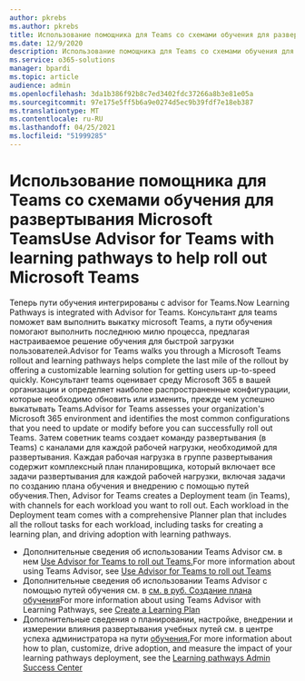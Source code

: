 ```yaml
---
author: pkrebs
ms.author: pkrebs
title: Использование помощника для Teams со схемами обучения для развертывания Microsoft Teams
ms.date: 12/9/2020
description: Использование помощника для Teams со схемами обучения для развертывания Microsoft Teams
ms.service: o365-solutions
manager: bpardi
ms.topic: article
audience: admin
ms.openlocfilehash: 3da1b386f92b8c7ed3402fdc37266a8b3e81e05a
ms.sourcegitcommit: 97e175e5ff5b6a9e0274d5ec9b39fdf7e18eb387
ms.translationtype: MT
ms.contentlocale: ru-RU
ms.lasthandoff: 04/25/2021
ms.locfileid: "51999285"
---
```

# <a name="use-advisor-for-teams-with-learning-pathways-to-help-roll-out-microsoft-teams"></a><span data-ttu-id="8365f-103">Использование помощника для Teams со схемами обучения для развертывания Microsoft Teams</span><span class="sxs-lookup"><span data-stu-id="8365f-103">Use Advisor for Teams with learning pathways to help roll out Microsoft Teams</span></span>
<span data-ttu-id="8365f-104">Теперь пути обучения интегрированы с advisor for Teams.</span><span class="sxs-lookup"><span data-stu-id="8365f-104">Now Learning Pathways is integrated with Advisor for Teams.</span></span> <span data-ttu-id="8365f-105">Консультант для teams поможет вам выполнить выкатку microsoft Teams, а пути обучения помогают выполнить последнюю милю процесса, предлагая настраиваемое решение обучения для быстрой загрузки пользователей.</span><span class="sxs-lookup"><span data-stu-id="8365f-105">Advisor for Teams walks you through a Microsoft Teams rollout and learning pathways helps complete the last mile of the rollout by offering a customizable learning solution for getting users up-to-speed quickly.</span></span> <span data-ttu-id="8365f-106">Консультант teams оценивает среду Microsoft 365 в вашей организации и определяет наиболее распространенные конфигурации, которые необходимо обновить или изменить, прежде чем успешно выкатывать Teams.</span><span class="sxs-lookup"><span data-stu-id="8365f-106">Advisor for Teams assesses your organization's Microsoft 365 environment and identifies the most common configurations that you need to update or modify before you can successfully roll out Teams.</span></span> <span data-ttu-id="8365f-107">Затем советник teams создает команду развертывания (в Teams) с каналами для каждой рабочей нагрузки, необходимой для развертывания. Каждая рабочая нагрузка в группе развертывания содержит комплексный план планировщика, который включает все задачи развертывания для каждой рабочей нагрузки, включая задачи по созданию плана обучения и внедрению с помощью путей обучения.</span><span class="sxs-lookup"><span data-stu-id="8365f-107">Then, Advisor for Teams creates a Deployment team (in Teams), with channels for each workload you want to roll out. Each workload in the Deployment team comes with a comprehensive Planner plan that includes all the rollout tasks for each workload, including tasks for creating a learning plan, and driving adoption with learning pathways.</span></span>

- <span data-ttu-id="8365f-108">Дополнительные сведения об использовании Teams Advisor см. в нем [Use Advisor for Teams to roll out Teams.](/microsoftteams/use-advisor-teams-roll-out)</span><span class="sxs-lookup"><span data-stu-id="8365f-108">For more information about using Teams Advisor, see [Use Advisor for Teams to roll out Teams](/microsoftteams/use-advisor-teams-roll-out)</span></span>
- <span data-ttu-id="8365f-109">Дополнительные сведения об использовании Teams Advisor с помощью путей обучения см. в [см. в руб. Создание плана обучения](/microsoftteams/use-advisor-teams-roll-out#create-a-learning-plan)</span><span class="sxs-lookup"><span data-stu-id="8365f-109">For more information about using Teams Advisor with Learning Pathways, see [Create a Learning Plan](/microsoftteams/use-advisor-teams-roll-out#create-a-learning-plan)</span></span>
- <span data-ttu-id="8365f-110">Дополнительные сведения о планировании, настройке, внедрении и измерении влияния развертывания учебных путей см. в центре успеха администратора на пути [обучения.](custom_successcenter.md)</span><span class="sxs-lookup"><span data-stu-id="8365f-110">For more information about how to plan, customize, drive adoption, and measure the impact of your learning pathways deployment, see the [Learning pathways Admin Success Center](custom_successcenter.md)</span></span>